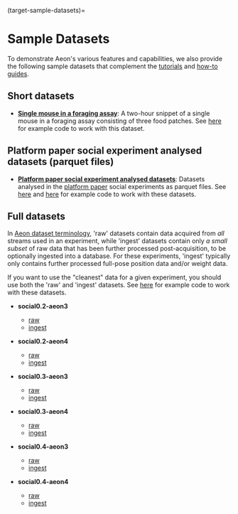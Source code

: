 (target-sample-datasets)=
# Sample Datasets
To demonstrate Aeon's various features and capabilities, we also provide the following sample datasets that complement the [tutorials](target-tutorials) and [how-to guides](target-how-to).

## Short datasets

- [**Single mouse in a foraging assay**](sample-data-single-mouse-foraging:): A two-hour snippet of a single mouse in a foraging assay consisting of three food patches. See [here](https://aeon.swc.ucl.ac.uk/user/how_to/io_api_example_copy.html) for example code to work with this dataset.

## Platform paper social experiment analysed datasets (parquet files)

- [**Platform paper social experiment analysed datasets**](https://app.globus.org/file-manager?origin_id=48cc1398-b591-4f52-85d2-f68801306d4a&origin_path=%2F): Datasets analysed in the [platform paper](https://www.biorxiv.org/content/10.1101/2025.07.31.664513v1) social experiments as parquet files. See [here](https://aeon.swc.ucl.ac.uk/user/how_to/social_analysis1.html) and [here](https://aeon.swc.ucl.ac.uk/user/how_to/social_analysis2.html) for example code to work with these datasets.

## Full datasets
In [Aeon dataset terminology]((https://aeon.swc.ucl.ac.uk/about/design_considerations.html#data-provenance)), 'raw' datasets contain data acquired from _all_ streams used in an experiment, while 'ingest' datasets contain only _a small subset_ of raw data that has been further processed post-acquisition, to be optionally ingested into a database. For these experiments, 'ingest' typically only contains further processed full-pose position data and/or weight data.

If you want to use the "cleanest" data for a given experiment, you should use both the 'raw' and 'ingest' datasets. See [here](https://aeon.swc.ucl.ac.uk/user/how_to/io_api_example_copy.html) for example code to work with these datasets.

- **social0.2-aeon3**
    - [raw](https://app.globus.org/file-manager?origin_id=18397e02-9a8e-468e-9494-7f80a41727e5&origin_path=%2F)
    - [ingest](https://app.globus.org/file-manager?origin_id=35289aa3-af85-44aa-8f95-16167a47fde4&origin_path=%2F)

- **social0.2-aeon4**
    - [raw](https://app.globus.org/file-manager?origin_id=6dff8570-881d-4116-9c69-4495711be44b&origin_path=%2F)
    - [ingest](https://app.globus.org/file-manager?origin_id=ca754f8a-e774-4aa8-b52e-2137d268764d&origin_path=%2F)

- **social0.3-aeon3**
    - [raw](https://app.globus.org/file-manager?origin_id=788472a1-da5b-41ad-ae2a-855158b9d23d&origin_path=%2F)
    - [ingest](https://app.globus.org/file-manager?origin_id=37ce19e9-e0d1-41cb-b29d-51ca7a09d768&origin_path=%2F)

- **social0.3-aeon4**
    - [raw](https://app.globus.org/file-manager?origin_id=b317a669-5e62-4ecb-b322-072c0ffa5c0a&origin_path=%2F)
    - [ingest](https://app.globus.org/file-manager?origin_id=cb5d269f-d351-47aa-bfd1-c34ee4adec0a&origin_path=%2F)

- **social0.4-aeon3**
    - [raw](https://app.globus.org/file-manager?origin_id=e85c1626-e845-4224-9ec9-6e3465abbb2a&origin_path=%2F)
    - [ingest](https://app.globus.org/file-manager?origin_id=fd732cba-fbda-47f5-810f-35fca21582e1&origin_path=%2F)

- **social0.4-aeon4**
    - [raw](https://app.globus.org/file-manager?origin_id=a9304184-c573-409c-b161-ddf10ccdacef&origin_path=%2F)
    - [ingest](https://app.globus.org/file-manager?origin_id=fd732cba-fbda-47f5-810f-35fca21582e1&origin_path=%2F)

